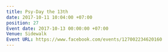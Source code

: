 ```yaml
---
title: Psy-Day the 13th
date: 2017-10-11 10:04:00 +07:00
position: 27
Event date: 2017-10-13 00:00:00 +07:00
Venue: Sidewalk
Event URL: https://www.facebook.com/events/127002234620160
---
```


